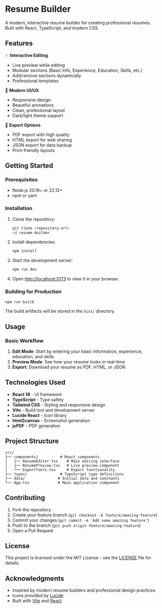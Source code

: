 # Resume Builder

A modern, interactive resume builder for creating professional resumes. Built with React, TypeScript, and modern CSS.

## Features

✨ **Interactive Editing**

- Live preview while editing
- Modular sections (Basic Info, Experience, Education, Skills, etc.)
- Add/remove sections dynamically
- Professional templates

📱 **Modern UI/UX**

- Responsive design
- Beautiful animations
- Clean, professional layout
- Dark/light theme support

📄 **Export Options**

- PDF export with high quality
- HTML export for web sharing
- JSON export for data backup
- Print-friendly layouts

## Getting Started

### Prerequisites

- Node.js 20.19+ or 22.12+
- npm or yarn

### Installation

1. Clone the repository:

   ```bash
   git clone <repository-url>
   cd resume-builder
   ```

2. Install dependencies:

   ```bash
   npm install
   ```

3. Start the development server:

   ```bash
   npm run dev
   ```

4. Open [http://localhost:5173](http://localhost:5173) to view it in your browser.

### Building for Production

```bash
npm run build
```

The build artifacts will be stored in the `dist/` directory.

## Usage

### Basic Workflow

1. **Edit Mode**: Start by entering your basic information, experience, education, and skills
2. **Preview Mode**: See how your resume looks in real-time
3. **Export**: Download your resume as PDF, HTML, or JSON

## Technologies Used

- **React 18** - UI framework
- **TypeScript** - Type safety
- **Tailwind CSS** - Styling and responsive design
- **Vite** - Build tool and development server
- **Lucide React** - Icon library
- **html2canvas** - Screenshot generation
- **jsPDF** - PDF generation

## Project Structure

```
src/
├── components/          # React components
│   ├── ResumeEditor.tsx    # Main editing interface
│   ├── ResumePreview.tsx   # Live preview component
│   └── ExportTools.tsx     # Export functionality
├── types/               # TypeScript type definitions
├── data/               # Initial data and constants
└── App.tsx             # Main application component
```

## Contributing

1. Fork the repository
2. Create your feature branch (`git checkout -b feature/amazing-feature`)
3. Commit your changes (`git commit -m 'Add some amazing feature'`)
4. Push to the branch (`git push origin feature/amazing-feature`)
5. Open a Pull Request

## License

This project is licensed under the MIT License - see the [LICENSE](LICENSE) file for details.

## Acknowledgments

- Inspired by modern resume builders and professional design practices
- Icons provided by [Lucide](https://lucide.dev/)
- Built with [Vite](https://vitejs.dev/) and [React](https://reactjs.org/)
